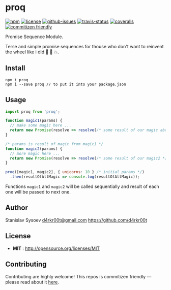 # proq

[![npm](https://img.shields.io/npm/v/proq.svg)](https://www.npmjs.com/package/proq)
[![license](https://img.shields.io/npm/l/proq.svg)](http://opensource.org/licenses/MIT)
[![github-issues](https://img.shields.io/github/issues/d4rkr00t/proq.svg)](https://github.com/d4rkr00t/proq/issues)
[![travis-status](https://img.shields.io/travis/d4rkr00t/proq.svg)](https://travis-ci.org/d4rkr00t/proq)
[![coveralls](https://img.shields.io/coveralls/d4rkr00t/proq.svg)](https://coveralls.io/github/d4rkr00t/proq)
[![commitizen friendly](https://img.shields.io/badge/commitizen-friendly-brightgreen.svg)](http://commitizen.github.io/cz-cli/)

Promise Sequence Module.

Terse and simple promise sequences for thouse who don't want to reinvent the wheel like i did :rocket: :whale: :boom:.

## Install

```
npm i proq
npm i --save proq // to put it into your package.json
```

## Usage

```js
import proq from 'proq';

function magic1(params) {
  // make some magic here ...
  return new Promise(resolve => resolve(/* some result of our magic above */));
}

/* params is result of magic from magic1 */
function magic2(params) {
  // more magic here ...
  return new Promise(resolve => resolve(/* some result of our magic2 */));
}

proq([magic1, magic2], { unicorns: 10 } /* initial params */)
  .then(resultOfAllMagic => console.log(resultOfAllMagic));

```

Functions ```magic1``` and ```magic2``` will be called sequentially and result of each one will be passed to next one.

## Author

Stanislav Sysoev d4rkr00t@gmail.com https://github.com/d4rkr00t

## License

- **MIT** : http://opensource.org/licenses/MIT

## Contributing

Contributing are highly welcome! This repos is commitizen friendly — please read about it [here](http://commitizen.github.io/cz-cli/).
